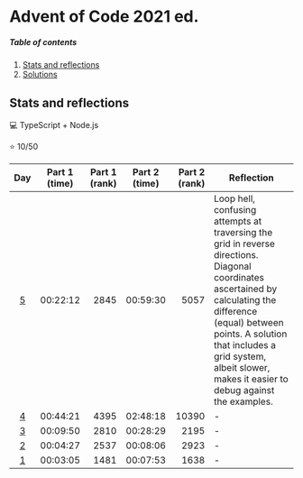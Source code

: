 # Advent of Code 2021 ed.

##### Table of contents
1. [Stats and reflections](#stats-and-reflections)
2. [Solutions](#solutions)

## Stats and reflections

:computer: TypeScript + Node.js

:star: 10/50

| Day | Part 1 (time) | Part 1 (rank) | Part 2 (time) | Part 2 (rank) | Reflection |
| :-: | :-----------: | ------------: | :-----------: | ------------: | ---------- |
| [5](05.ts) | 00:22:12 | 2845 | 00:59:30 | 5057 | Loop hell, confusing attempts at traversing the grid in reverse directions. Diagonal coordinates ascertained by calculating the difference (equal) between points. A solution that includes a grid system, albeit slower, makes it easier to debug against the examples. |
| [4](04.ts) | 00:44:21 | 4395 | 02:48:18 | 10390 | - |
| [3](03.ts) | 00:09:50 | 2810 | 00:28:29 | 2195 | - |
| [2](02.ts) | 00:04:27 | 2537 | 00:08:06 | 2923 | - |
| [1](01.ts) | 00:03:05 | 1481 | 00:07:53 | 1638 | - |
